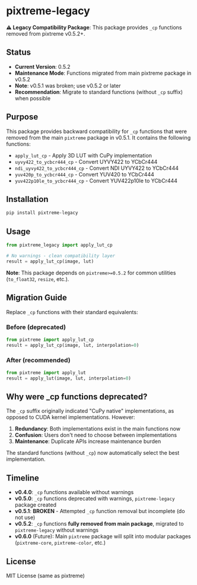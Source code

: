 # pixtreme-legacy

**⚠️ Legacy Compatibility Package**: This package provides `_cp` functions removed from pixtreme v0.5.2+.

## Status

- **Current Version**: 0.5.2
- **Maintenance Mode**: Functions migrated from main pixtreme package in v0.5.2
- **Note**: v0.5.1 was broken; use v0.5.2 or later
- **Recommendation**: Migrate to standard functions (without `_cp` suffix) when possible

## Purpose

This package provides backward compatibility for `_cp` functions that were removed from the main `pixtreme` package in v0.5.1. It contains the following functions:

- `apply_lut_cp` - Apply 3D LUT with CuPy implementation
- `uyvy422_to_ycbcr444_cp` - Convert UYVY422 to YCbCr444
- `ndi_uyvy422_to_ycbcr444_cp` - Convert NDI UYVY422 to YCbCr444
- `yuv420p_to_ycbcr444_cp` - Convert YUV420 to YCbCr444
- `yuv422p10le_to_ycbcr444_cp` - Convert YUV422p10le to YCbCr444

## Installation

```bash
pip install pixtreme-legacy
```

## Usage

```python
from pixtreme_legacy import apply_lut_cp

# No warnings - clean compatibility layer
result = apply_lut_cp(image, lut)
```

**Note**: This package depends on `pixtreme>=0.5.2` for common utilities (`to_float32`, `resize`, etc.).

## Migration Guide

Replace `_cp` functions with their standard equivalents:

### Before (deprecated)
```python
from pixtreme import apply_lut_cp
result = apply_lut_cp(image, lut, interpolation=0)
```

### After (recommended)
```python
from pixtreme import apply_lut
result = apply_lut(image, lut, interpolation=0)
```

## Why were _cp functions deprecated?

The `_cp` suffix originally indicated "CuPy native" implementations, as opposed to CUDA kernel implementations. However:

1. **Redundancy**: Both implementations exist in the main functions now
2. **Confusion**: Users don't need to choose between implementations
3. **Maintenance**: Duplicate APIs increase maintenance burden

The standard functions (without `_cp`) now automatically select the best implementation.

## Timeline

- **v0.4.0**: `_cp` functions available without warnings
- **v0.5.0**: `_cp` functions deprecated with warnings, `pixtreme-legacy` package created
- **v0.5.1**: **BROKEN** - Attempted `_cp` function removal but incomplete (do not use)
- **v0.5.2**: `_cp` functions **fully removed from main package**, migrated to `pixtreme-legacy` without warnings
- **v0.6.0** (Future): Main `pixtreme` package will split into modular packages (`pixtreme-core`, `pixtreme-color`, etc.)

## License

MIT License (same as pixtreme)
